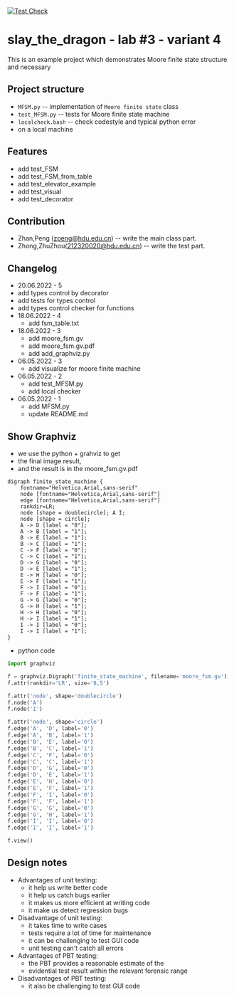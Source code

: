 [![Test Check](https://github.com/zpeng2022/edu-cpo-lab3-zpeng/actions/workflows/check.yml/badge.svg)](https://github.com/zpeng2022/edu-cpo-lab3-zpeng/actions/workflows/check.yml)

# slay_the_dragon - lab #3 - variant 4

This is an example project which demonstrates Moore finite state structure and necessary

## Project structure

- `MFSM.py` -- implementation of `Moore finite state` class
- `test_MFSM.py` -- tests for Moore finite state machine
- `localcheck.bash` -- check codestyle and typical python error
- on a local machine

## Features

- add test_FSM
- add test_FSM_from_table
- add test_elevator_example
- add test_visual
- add test_decorator

## Contribution

- Zhan,Peng (zpeng@hdu.edu.cn) -- write the main class part.
- Zhong,ZhuZhou(212320020@hdu.edu.cn) -- write the test part.

## Changelog

- 20.06.2022 - 5
 - add types control by decorator
 - add tests for types control
 - add types control checker for functions
- 18.06.2022 - 4
  - add fsm_table.txt
- 18.06.2022 - 3
  - add moore_fsm.gv
  - add moore_fsm.gv.pdf
  - add add_graphviz.py
- 06.05.2022 - 3
  - add visualize for moore finite machine
- 06.05.2022 - 2
  - add test_MFSM.py
  - add local checker
- 06.05.2022 - 1
  - add MFSM.py
  - update README.md

## Show Graphviz

- we use the python + grahviz to get
- the final image result,
- and the result is in the moore_fsm.gv.pdf

```graphviz
digraph finite_state_machine {
    fontname="Helvetica,Arial,sans-serif"
    node [fontname="Helvetica,Arial,sans-serif"]
    edge [fontname="Helvetica,Arial,sans-serif"]
    rankdir=LR;
    node [shape = doublecircle]; A I;
    node [shape = circle];
    A -> D [label = "0"];
    A -> B [label = "1"];
    B -> E [label = "1"];
    B -> C [label = "1"];
    C -> F [label = "0"];
    C -> C [label = "1"];
    D -> G [label = "0"];
    D -> E [label = "1"];
    E -> H [label = "0"];
    E -> F [label = "1"];
    F -> I [label = "0"];
    F -> F [label = "1"];
    G -> G [label = "0"];
    G -> H [label = "1"];
    H -> H [label = "0"];
    H -> I [label = "1"];
    I -> I [label = "0"];
    I -> I [label = "1"];
}
```

- python code

```python
import graphviz

f = graphviz.Digraph('finite_state_machine', filename='moore_fsm.gv')
f.attr(rankdir='LR', size='8,5')

f.attr('node', shape='doublecircle')
f.node('A')
f.node('I')

f.attr('node', shape='circle')
f.edge('A', 'D', label='0')
f.edge('A', 'B', label='1')
f.edge('B', 'E', label='0')
f.edge('B', 'C', label='1')
f.edge('C', 'F', label='0')
f.edge('C', 'C', label='1')
f.edge('D', 'G', label='0')
f.edge('D', 'E', label='1')
f.edge('E', 'H', label='0')
f.edge('E', 'F', label='1')
f.edge('F', 'I', label='0')
f.edge('F', 'F', label='1')
f.edge('G', 'G', label='0')
f.edge('G', 'H', label='1')
f.edge('I', 'I', label='0')
f.edge('I', 'I', label='1')

f.view()
```

## Design notes

- Advantages of unit testing:
  - it help us write better code
  - it help us catch bugs earlier
  - it makes us more efficient at writing code
  - it make us detect regression bugs
- Disadvantage of unit testing:
  - it takes time to write cases
  - tests require a lot of time for maintenance
  - it can be challenging to test GUI code
  - unit testing can't catch all errors
- Advantages of PBT testing:
  - the PBT provides a reasonable estimate of the
  - evidential test result within the relevant forensic range
- Disadvantages of PBT testing:
  - it also be challenging to test GUI code
